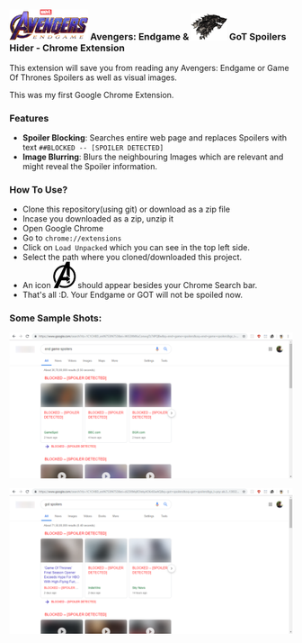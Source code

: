 ### <img src="endgame.png" width="140"/> Avengers: Endgame & <img src="logo-tar.png" width="64"/> GoT Spoilers Hider - Chrome Extension 
This extension will save you from reading any Avengers: Endgame or Game Of Thrones Spoilers as well as visual images.

This was my first Google Chrome Extension.

### Features
- **Spoiler Blocking**: Searches entire web page and replaces Spoilers with text `##BLOCKED -- [SPOILER DETECTED]`
- **Image Blurring**: Blurs the neighbouring Images which are relevant and might reveal the Spoiler information.

### How To Use?
- Clone this repository(using git) or download as a zip file
- Incase you downloaded as a zip, unzip it
- Open Google Chrome
- Go to `chrome://extensions`
- Click on `Load Unpacked` which you can see in the top left side.
- Select the path where you cloned/downloaded this project.
- An icon <img src="avenger.png"  width="40"/> should appear besides your Chrome Search bar.
- That's all :D. Your Endgame or GOT will not be spoiled now.

### Some Sample Shots:
![alt-text](https://github.com/gkalyan04/EndGame_GoT_Spoilers_ChromeExtension/blob/master/sample-1.png)  


![alt-text](https://github.com/gkalyan04/EndGame_GoT_Spoilers_ChromeExtension/blob/master/sample-2.png)
